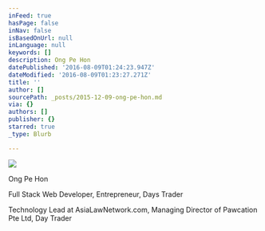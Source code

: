 ```yaml
---
inFeed: true
hasPage: false
inNav: false
isBasedOnUrl: null
inLanguage: null
keywords: []
description: Ong Pe Hon
datePublished: '2016-08-09T01:24:23.947Z'
dateModified: '2016-08-09T01:23:27.271Z'
title: ''
author: []
sourcePath: _posts/2015-12-09-ong-pe-hon.md
via: {}
authors: []
publisher: {}
starred: true
_type: Blurb

---
```

![](https://the-grid-user-content.s3-us-west-2.amazonaws.com/a29de205-d15c-472e-9103-fe58b812fcbe.jpg)

Ong Pe Hon

Full Stack Web Developer, Entrepreneur, Days Trader

Technology Lead at AsiaLawNetwork.com, Managing Director of Pawcation Pte Ltd, Day Trader
